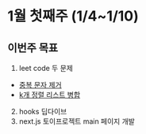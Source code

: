 # 1월 첫째주 (1/4~1/10)
## 이번주 목표

1. leet code 두 문제 
  - [중복 문자 제거](https://leetcode.com/problems/remove-duplicate-letters/)
  - [k개 정렬 리스트 병합](
https://leetcode.com/problems/merge-k-sorted-lists/)
2. hooks 딥다이브
3. next.js 토이프로젝트 main 페이지 개발